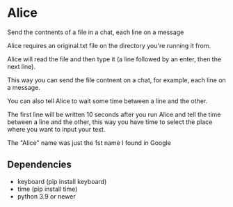 # Alice
Send the contnents of a file in a chat, each line on a message

Alice requires an original.txt file on the directory you're running it from.

Alice will read the file and then type it (a line followed by an enter, then the next line).

This way you can send the file contnent on a chat, for example, each line on a message.

You can also tell Alice to wait some time between a line and the other.

The first line will be written 10 seconds after you run Alice and tell the time between a line and the other, this way you have time to select the place where you want to input your text.


The "Alice" name was just the 1st name I found in Google

## Dependencies 
- keyboard (pip install keyboard)
- time (pip install time)
- python 3.9 or newer
